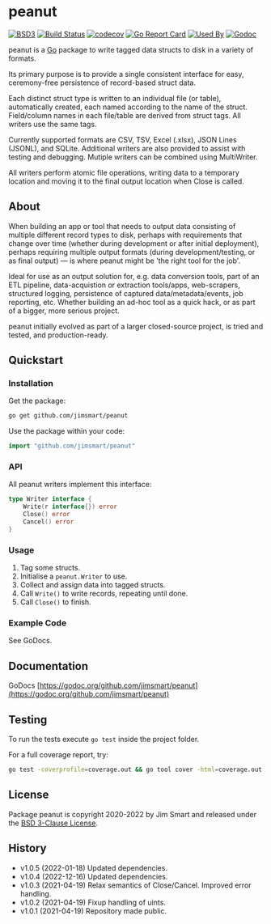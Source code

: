 # peanut

[![BSD3](https://img.shields.io/badge/license-BSD3-blue.svg)](LICENSE.md)
[![Build Status](https://github.com/jimsmart/peanut/actions/workflows/main.yml/badge.svg?branch=main)](https://github.com/jimsmart/peanut/actions/workflows/main.yml)
[![codecov](https://codecov.io/gh/jimsmart/peanut/branch/master/graph/badge.svg)](https://codecov.io/gh/jimsmart/peanut)
[![Go Report Card](https://goreportcard.com/badge/github.com/jimsmart/peanut?cache-buster)](https://goreportcard.com/report/github.com/jimsmart/peanut)
[![Used By](https://img.shields.io/sourcegraph/rrc/github.com/jimsmart/peanut.svg)](https://sourcegraph.com/github.com/jimsmart/peanut)
[![Godoc](https://img.shields.io/badge/godoc-reference-blue.svg)](https://godoc.org/github.com/jimsmart/peanut)

peanut is a [Go](https://golang.org/) package to write tagged data structs to disk in a variety of formats.

Its primary purpose is to provide a single consistent interface
for easy, ceremony-free persistence of record-based struct data.

Each distinct struct type is written to an individual file (or table),
automatically created, each named according to the name of the struct.
Field/column names in each file/table are derived from struct tags.
All writers use the same tags.

Currently supported formats are CSV, TSV, Excel (.xlsx), JSON Lines (JSONL), and SQLite.
Additional writers are also provided to assist with testing and debugging.
Mutiple writers can be combined using MultiWriter.

All writers perform atomic file operations, writing data to a temporary location and moving
it to the final output location when Close is called.

## About

When building an app or tool that needs to output data consisting of
multiple different record types to disk, perhaps with requirements that
change over time (whether during development or after initial deployment),
perhaps requiring multiple output formats (during development/testing,
or as final output) — is where peanut might be 'the right tool for the job'.

Ideal for use as an output solution for, e.g. data conversion tools,
part of an ETL pipeline, data-acquistion or extraction tools/apps, web-scrapers,
structured logging, persistence of captured data/metadata/events,
job reporting, etc.
Whether building an ad-hoc tool as a quick hack, or as part of a bigger,
more serious project.

peanut initially evolved as part of a larger closed-source project,
is tried and tested, and production-ready.

## Quickstart

### Installation

Get the package:

```bash
go get github.com/jimsmart/peanut
```

Use the package within your code:

```go
import "github.com/jimsmart/peanut"
```

### API

All peanut writers implement this interface:

```go
type Writer interface {
    Write(r interface{}) error
    Close() error
    Cancel() error
}
```

### Usage

1. Tag some structs.
2. Initialise a `peanut.Writer` to use.
3. Collect and assign data into tagged structs.
4. Call `Write()` to write records, repeating until done.
5. Call `Close()` to finish.

### Example Code

See GoDocs.

## Documentation

GoDocs [https://godoc.org/github.com/jimsmart/peanut](https://godoc.org/github.com/jimsmart/peanut)

## Testing

To run the tests execute `go test` inside the project folder.

For a full coverage report, try:

```bash
go test -coverprofile=coverage.out && go tool cover -html=coverage.out
```

## License

Package peanut is copyright 2020-2022 by Jim Smart and released under the [BSD 3-Clause License](LICENSE.md).

## History

- v1.0.5 (2022-01-18) Updated dependencies.
- v1.0.4 (2022-12-16) Updated dependencies.
- v1.0.3 (2021-04-19) Relax semantics of Close/Cancel. Improved error handling.
- v1.0.2 (2021-04-19) Fixup handling of uints.
- v1.0.1 (2021-04-19) Repository made public.
